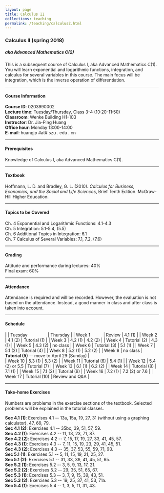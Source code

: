 ```yaml
---
layout: page
title: Calculus II
collections: teaching
permalink: /teaching/calculus2.html
---
```


### Calculus II (spring 2018)
##### aka Advanced Mathematics C(2)

This is a subsequent course of Calculus I, aka Advanced Mathematics C(1). You will learn exponential and logarithmic functions, integration, and calculus for several variables in this course. The main focus will be integration, which is the inverse operation of differentiation.

---
#### Course Information

**Course ID**: 0203990002   
**Lecture time**: Tuesday/Thursday, Class 3-4 (10:20-11:50)   
**Classroom**: Wenke Building H1-103   
**Instructor**: Dr. Jia-Ping Huang   
**Office hour**: Monday 13:00-14:00   
**E-mail**: huangjp #at# szu . edu . cn

---
#### Prerequisites

Knowledge of Calculus I, aka Advanced Mathematics C(1).

---
#### Textbook

Hoffmann, L. D. and Bradley, G. L. (2010). *Calculus for Business, Economics, and the Social and Life Sciences*, Brief Tenth Edition. McGraw-Hill Higher Education.

---
#### Topics to be Covered

Ch. 4  Exponential and Logarithmic Functions: 4.1-4.3   
Ch. 5  Integration: 5.1-5.4, (5.5)   
Ch. 6  Additional Topics in Integration: 6.1   
Ch. 7  Calculus of Several Variables: 7.1, 7.2, (7.6)

---
#### Grading

Attitude and performance during lectures: 40%   
Final exam: 60%

---
#### Attendance

Attendance is required and will be recorded. However, the evaluation is not based on the attendance. Instead, a good manner in class and after class is taken into account.

---
#### Schedule

|  | Tuesday &nbsp; &nbsp; &nbsp; &nbsp; &nbsp; &nbsp; &nbsp; &nbsp; | Thursday |
| Week 1 &nbsp; &nbsp; &nbsp; &nbsp; &nbsp; | Review | 4.1 (1) |
| Week 2 | 4.1 (2) | Tutorial (1) |
| Week 3 | 4.2 (1) | 4.2 (2) |
| Week 4 | Tutorial (2) | 4.3 (1) |
| Week 5 | 4.3 (2) | no class |
| Week 6 | Tutorial (3) | 5.1 (1) |
| Week 7 | 5.1 (2) | Tutorial (4) |
| Week 8 | 5.2 (1) | 5.2 (2) |
| Week 9 | no class | **Tutorial (5)** -- move to April 29 (Sunday) |    
| Week 10 | 5.3 (1) | 5.3 (2) |
| Week 11 | Tutorial (6) | 5.4 (1) |
| Week 12 | 5.4 (2) or 5.5 | Tutorial (7) |
| Week 13 | 6.1 (1) | 6.2 (2) |
| Week 14 | Tutorial (8) | 7.1 (1) |
| Week 15 | 7.1 (2) | Tutorial (9) |
| Week 16 | 7.2 (1) | 7.2 (2) or 7.6 |
| Week 17 | Tutorial (10) | Review and Q&A |

---
#### Take-home Exercises

Numbers are problems in the exercise sections of the textbook. Selected problems will be explained in the tutorial classes.   

**Sec 4.1 (1)**: Exercises 4.1 -- 13a, 15a, 19, 27, 31 (without using a graphing calculator), 47, 69, 79.   
**Sec 4.1 (2)**: Exercises 4.1 -- 35bc, 39, 51, 57, 59.   
**Sec 4.2 (1)**: Exercises 4.2 -- 11, 13, 23, 71, 87.    
**Sec 4.2 (2)**: Exercises 4.2 -- 7, 15, 17, 19, 27, 33, 41, 45, 57.    
**Sec 4.3 (1)**: Exercises 4.3 -- 7, 11, 15, 19, 23, 29, 41, 45, 51.    
**Sec 4.3 (2)**: Exercises 4.3 -- 35, 37, 53, 55, 59, 71, 93.    
**Sec 5.1 (1)**: Exercises 5.1 -- 5, 11, 15, 19, 21, 25, 27.    
**Sec 5.1 (2)**: Exercises 5.1 -- 31, 33, 39, 41, 45, 51, 65.    
**Sec 5.2 (1)**: Exercises 5.2 -- 3, 5, 9, 13, 17, 21.    
**Sec 5.2 (2)**: Exercises 5.2 -- 29, 35, 51, 65, 67.    
**Sec 5.3 (1)**: Exercises 5.3 -- 3, 7, 9, 15, 39, 43, 51.    
**Sec 5.3 (2)**: Exercises 5.3 -- 19, 25, 37, 41, 53, 71a.    
**Sec 5.4 (1)**: Exercises 5.4 -- 1, 3, 5, 11, 31, 43.    
